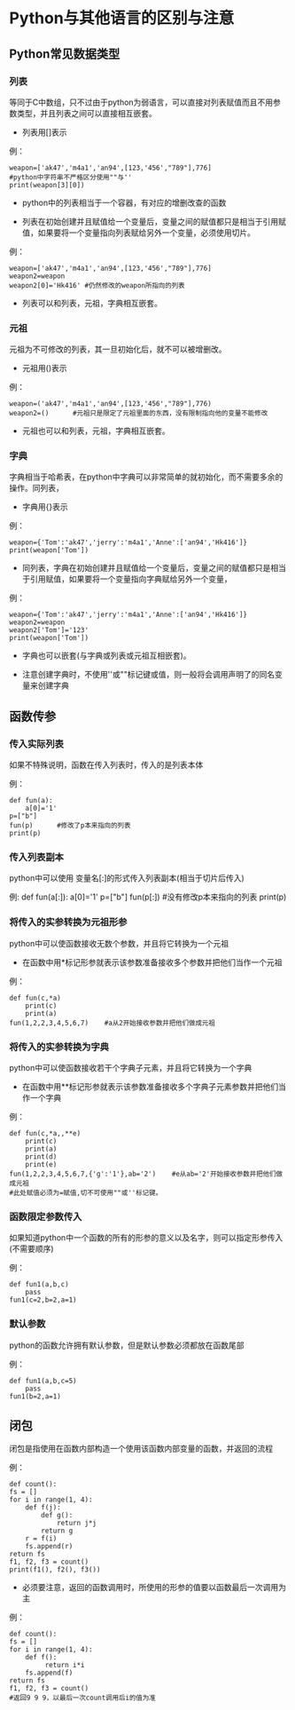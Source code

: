 # Python与其他语言的区别与注意

## Python常见数据类型
### 列表
等同于C中数组，只不过由于python为弱语言，可以直接对列表赋值而且不用参数类型，并且列表之间可以直接相互嵌套。  

* 列表用[]表示   

例：
    
    weapon=['ak47','m4a1','an94',[123,'456',"789"],776]
    #python中字符串不严格区分使用""与''
    print(weapon[3][0])

* python中的列表相当于一个容器，有对应的增删改查的函数

* 列表在初始创建并且赋值给一个变量后，变量之间的赋值都只是相当于引用赋值，如果要将一个变量指向列表赋给另外一个变量，必须使用切片。

例：
    
    weapon=['ak47','m4a1','an94',[123,'456',"789"],776]
    weapon2=weapon
    weapon2[0]='Hk416' #仍然修改的weapon所指向的列表

* 列表可以和列表，元祖，字典相互嵌套。

### 元祖
元祖为不可修改的列表，其一旦初始化后，就不可以被增删改。

* 元祖用()表示

例：
    
    weapon=('ak47','m4a1','an94',[123,'456',"789"],776)
    weapon2=()      #元祖只是限定了元祖里面的东西，没有限制指向他的变量不能修改

* 元祖也可以和列表，元祖，字典相互嵌套。

### 字典
字典相当于哈希表，在python中字典可以非常简单的就初始化，而不需要多余的操作。同列表，

* 字典用{}表示

例：

    weapon={'Tom':'ak47','jerry':'m4a1','Anne':['an94','Hk416']}
    print(weapon['Tom'])

* 同列表，字典在初始创建并且赋值给一个变量后，变量之间的赋值都只是相当于引用赋值，如果要将一个变量指向字典赋给另外一个变量，

例：

    weapon={'Tom':'ak47','jerry':'m4a1','Anne':['an94','Hk416']}
    weapon2=weapon
    weapon2['Tom']='123'
    print(weapon['Tom'])

* 字典也可以嵌套(与字典或列表或元祖互相嵌套)。

* 注意创建字典时，不使用''或""标记键或值，则一般将会调用声明了的同名变量来创建字典

## 函数传参
### 传入实际列表
如果不特殊说明，函数在传入列表时，传入的是列表本体

例：
    
    def fun(a):
        a[0]='1'
    p=["b"] 
    fun(p)      #修改了p本来指向的列表
    print(p)

### 传入列表副本
python中可以使用 变量名[:]的形式传入列表副本(相当于切片后传入)

例:
    def fun(a[:]):
    a[0]='1'
    p=["b"] 
    fun(p[:])      #没有修改p本来指向的列表
    print(p)

### 将传入的实参转换为元祖形参
python中可以使函数接收无数个参数，并且将它转换为一个元祖

* 在函数中用*标记形参就表示该参数准备接收多个参数并把他们当作一个元祖

例：

    def fun(c,*a)
        print(c)
        print(a)
    fun(1,2,2,3,4,5,6,7)    #a从2开始接收参数并把他们做成元祖

### 将传入的实参转换为字典
python中可以使函数接收若干个字典子元素，并且将它转换为一个字典

* 在函数中用**标记形参就表示该参数准备接收多个字典子元素参数并把他们当作一个字典

例：
    

    def fun(c,*a,,**e)
        print(c)
        print(a)
        print(d)
        print(e)
    fun(1,2,2,3,4,5,6,7,{'g':'1'},ab='2')    #e从ab='2'开始接收参数并把他们做成元祖
    #此处赋值必须为=赋值,切不可使用""或''标记键。

### 函数限定参数传入
如果知道python中一个函数的所有的形参的意义以及名字，则可以指定形参传入(不需要顺序)

例：
    
    def fun1(a,b,c)
        pass
    fun1(c=2,b=2,a=1)

### 默认参数
python的函数允许拥有默认参数，但是默认参数必须都放在函数尾部

例：

    def fun1(a,b,c=5)
        pass
    fun1(b=2,a=1)

## 闭包
闭包是指使用在函数内部构造一个使用该函数内部变量的函数，并返回的流程

例：

    def count():
    fs = []
    for i in range(1, 4):
        def f(j):
            def g():
                return j*j
            return g
        r = f(i)
        fs.append(r)
    return fs
    f1, f2, f3 = count()
    print(f1(), f2(), f3())

* 必须要注意，返回的函数调用时，所使用的形参的值要以函数最后一次调用为主

例：
    
    def count():
    fs = []
    for i in range(1, 4):
        def f():
             return i*i
        fs.append(f)
    return fs
    f1, f2, f3 = count()
    #返回9 9 9，以最后一次count调用后i的值为准

